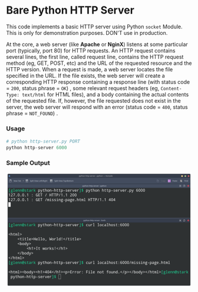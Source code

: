 # Bare Python HTTP Server

This code implements a basic HTTP server using Python `socket` Module. This is only for demonstration purposes. DON'T use in production.

At the core, a web server (like **Apache** or **NginX**) listens at some particular port (typically, port 80) for HTTP requests. An HTTP request contains several lines, the first line, called request line, contains the HTTP request method (eg, GET, POST, etc) and the URL of the requested resource and the HTTP version. When a request is made, a web server locates the file specified in the URL. If the file exists, the  web server will create a corresponding HTTP response containing a response line (with status code = `200`, status phrase = `OK`) , some relevant request headers (eg, `Content-Type: text/html` for HTML files), and a body  containing the actual contents of the requested file. If, however, the file requested does not exist in the server, the web server will respond with an error (status code = `400`, status phrase = `NOT_FOUND`) .

### Usage

```python
# python http-server.py PORT
python http-server 6000
```

### Sample Output

![](sample-output.png)
